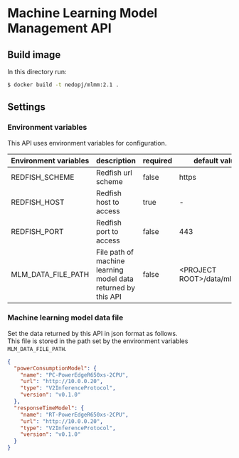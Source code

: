 # Machine Learning Model Management API

## Build image

In this directory run:

```bash
$ docker build -t nedopj/mlmm:2.1 .
```

## Settings

### Environment variables

This API uses environment variables for configuration.

| Environment variables| description | required | default value |
| -------------------- | ----------- | -------- | ------------- |
| REDFISH_SCHEME | Redfish url scheme | false | https |
| REDFISH_HOST | Redfish host to access | true |- |
| REDFISH_PORT | Redfish port to access | false |443 |
| MLM_DATA_FILE_PATH | File path of machine learning model data returned by this API | false | \<PROJECT ROOT\>/data/mlm.json  |

### Machine learning model data file

Set the data returned by this API in json format as follows.  
This file is stored in the path set by the environment variables `MLM_DATA_FILE_PATH`.

```json
{
  "powerConsumptionModel": {
    "name": "PC-PowerEdgeR650xs-2CPU",
    "url": "http://10.0.0.20",
    "type": "V2InferenceProtocol",
    "version": "v0.1.0"
  },
  "responseTimeModel": {
    "name": "RT-PowerEdgeR650xs-2CPU",
    "url": "http://10.0.0.20",
    "type": "V2InferenceProtocol",
    "version": "v0.1.0"
  }
}
```